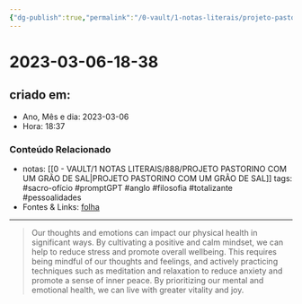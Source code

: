 ```yaml
---
{"dg-publish":true,"permalink":"/0-vault/1-notas-literais/projeto-pastorino/2023-03-06-18-38/","title":"2023-03-06-18-38","tags":["sacro-ofício","promptGPT","anglo","filosofia","totalizante","pessoalidades"],"dgHomeLink":true,"dgShowLocalGraph":true,"dgShowFileTree":true,"dgEnableSearch":true}
---
```


# 2023-03-06-18-38

## criado em: 
-  Ano, Mês e dia: 2023-03-06
- Hora: 18:37

### Conteúdo Relacionado
- notas: [[0 - VAULT/1 NOTAS LITERAIS/888/PROJETO PASTORINO COM UM GRÃO DE SAL\|PROJETO PASTORINO COM UM GRÃO DE SAL]]
tags: #sacro-ofício #promptGPT #anglo #filosofia #totalizante #pessoalidades 
- Fontes & Links: [folha](https://www1.folha.uol.com.br/folha/livrariadafolha/825139-ha-cem-anos-nascia-carlos-torres-pastorino-autor-de-minutos-de-sabedoria.shtml)
---
>Our thoughts and emotions can impact our physical health in significant ways. By cultivating a positive and calm mindset, we can help to reduce stress and promote overall wellbeing. This requires being mindful of our thoughts and feelings, and actively practicing techniques such as meditation and relaxation to reduce anxiety and promote a sense of inner peace. By prioritizing our mental and emotional health, we can live with greater vitality and joy.